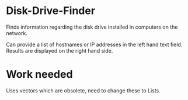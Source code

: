# Disk-Drive-Finder
Finds information regarding the disk drive installed in computers on the network.

Can provide a list of hostnames or IP addresses in the left hand text field. Results are displayed on the right hand side.

# Work needed
Uses vectors which are obsolete, need to change these to Lists.
